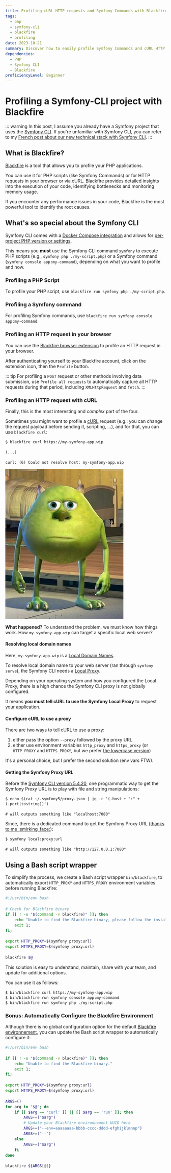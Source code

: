 ```yaml
---
title: Profiling cURL HTTP requests and Symfony Commands with Blackfire, when using the Symfony CLI
tags:
  - php
  - symfony-cli
  - blackfire
  - profiling
date: 2023-10-21
summary: Discover how to easily profile Symfony Commands and cURL HTTP requests with Blackfire when your project uses Symfony CLI.
dependencies:
  - PHP
  - Symfony CLI
  - Blackfire
proficiencyLevel: Beginner
---
```


# Profiling a Symfony-CLI project with Blackfire

::: warning
In this post, I assume you already have a Symfony project that uses the [Symfony CLI](https://github.com/symfony-cli/symfony-cli).
If you're unfamiliar with Symfony CLI, you can refer to my [French post about our new technical stack with Symfony CLI](./2021-04-26-migration-stack-developpement.md#symfony-cli-sparkles).
:::

## What is Blackfire?

[Blackfire](https://blackfire.io/) is a tool that allows you to profile your PHP applications.

You can use it for PHP scripts (like Symfony Commands) or for HTTP requests in your browser or via cURL.
Blackfire provides detailed insights into the execution of your code, identifying bottlenecks and monitoring memory usage.

If you encounter any performance issues in your code, Blackfire is the most powerful tool to identify the root causes.

## What's so special about the Symfony CLI

Symfony CLI comes with a [Docker Compose integration](https://symfony.com/doc/current/setup/symfony_server.html#docker-integration) and allows for [per-project PHP version or settings](https://symfony.com/doc/current/setup/symfony_server.html#docker-integration).

This means you **must** use the Symfony CLI command `symfony` to execute PHP scripts (e.g., `symfony php ./my-script.php`) or a Symfony command (`symfony console app:my-command`), depending on what you want to profile and how.

### Profiling a PHP Script

To profile your PHP script, use `blackfire run symfony php ./my-script.php`.

### Profiling a Symfony command

For profiling Symfony commands, use `blackfire run symfony console app:my-command`.

### Profiling an HTTP request in your browser

You can use the [Blackfire browser extension](https://blackfire.io/docs/integrations/browsers/index) to profile an HTTP request in your browser.

After authenticating yourself to your Blackfire account, click on the extension icon, then the `Profile` button.

::: tip
For profiling a `POST` request or other methods involving data submission,
use `Profile all requests` to automatically capture all HTTP requests during that period,
including `XMLHttpRequest` and `fetch`.
:::

### Profiling an HTTP request with cURL

Finally, this is the most interesting and _complex_ part of the four.

Sometimes you might want to profile a [cURL](https://curl.se/) request (e.g.: you can change the request payload before sending it, scripting, ...), and for that, you can use `blackfire curl`:

```shell
$ blackfire curl https://my-symfony-app.wip

(...)

curl: (6) Could not resolve host: my-symfony-app.wip
```

![Bob](../posts-assets/bob.jpg)

**What happened?** To understand the problem, we must know how things work. How `my-symfony-app.wip` can target a specific local web server?

#### Resolving local domain names

Here, `my-symfony-app.wip` is a [Local Domain Names](https://symfony.com/doc/current/setup/symfony_server.html#local-domain-names).

To resolve local domain name to your web server (ran through `symfony serve`), the Symfony CLI needs a [Local Proxy](https://symfony.com/doc/current/setup/symfony_server.html#setting-up-the-local-proxy).

Depending on your operating system and how you configured the Local Proxy, there is a high chance
the Symfony CLI proxy is not globally configured.

It means **you must tell cURL to use the Symfony Local Proxy** to request your application.

#### Configure cURL to use a proxy

There are two ways to tell cURL to use a proxy:

1. either pass the option `--proxy` followed by the proxy URL
2. either use environment variables `http_proxy` and `https_proxy` (or `HTTP_PROXY` and `HTTPS_PROXY`, but we prefer [the lowercase version](https://everything.curl.dev/usingcurl/proxies/env#http_proxy-in-lower-case-only))

It's a personal choice, but I prefer the second solution (env vars FTW).

#### Getting the Symfony Proxy URL

Before the [Symfony CLI version 5.4.20](https://github.com/symfony-cli/symfony-cli/releases/tag/v5.4.20), one programmatic way to get the Symfony Proxy URL is to play with file and string manipulations:

```shell
$ echo $(cat ~/.symfony5/proxy.json | jq -r '(.host + ":" + (.port|tostring))')

# will outputs something like "localhost:7080"
```

Since, there is a dedicated command to get the Symfony Proxy URL ([thanks to me :smirking_face:](https://github.com/symfony-cli/symfony-cli/pull/233)):

```shell
$ symfony local:proxy:url

# will outputs something like "http://127.0.0.1:7080"
```

## Using a Bash script wrapper

To simplify the process, we create a Bash script wrapper `bin/blackfire`,
to automatically export `HTTP_PROXY` and `HTTPS_PROXY` environment variables before running Blackfire:

```bash
#!/usr/bin/env bash

# Check for Blackfire binary
if [[ ! -x "$(command -v blackfire)" ]]; then
    echo "Unable to find the Blackfire binary, please follow the installation instructions at https://www.notion.so/wamiz/Installation-b9dbc1a1f3a14ba29f3fa5031c60e57e"
    exit 1;
fi;

export HTTP_PROXY=$(symfony proxy:url)
export HTTPS_PROXY=$(symfony proxy:url)

blackfire $@
```

This solution is easy to understand, maintain, share with your team, and update for additional options.

You can use it as follows:

```shell
$ bin/blackfire curl https://my-symfony-app.wip
$ bin/blackfire run symfony console app:my-command
$ bin/blackfire run symfony php ./my-script.php
```

### Bonus: Automatically Configure the Blackfire Environment

Although there is no global configuration option for the default [Blackfire environnement](https://blackfire.io/docs/reference-guide/environments),
you can update the Bash script wrapper to automatically configure it:

```bash
#!/usr/bin/env bash

if [[ ! -x "$(command -v blackfire)" ]]; then
    echo "Unable to find the Blackfire binary."
    exit 1;
fi;

export HTTP_PROXY=$(symfony proxy:url)
export HTTPS_PROXY=$(symfony proxy:url)

ARGS=()
for arg in "$@"; do
    if [[ $arg == 'curl' ]] || [[ $arg == 'run' ]]; then
        ARGS+=("$arg")
        # Update your Blackfire environnement UUID here
        ARGS+=("--env=aaaaaaaa-bbbb-cccc-dddd-efghijklmnop")
        ARGS+=("--")
    else
        ARGS+=("$arg")
    fi
done

blackfire ${ARGS[@]}
```
